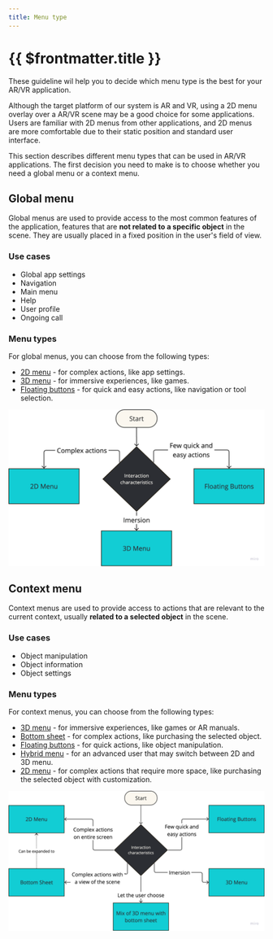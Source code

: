 ```yaml
---
title: Menu type
---
```


# {{ $frontmatter.title }}

These guideline wil help you to decide which menu type is the best for your AR/VR application.

Although the target platform of our system is AR and VR, using a 2D menu overlay over a AR/VR scene may be a good choice for some applications.
Users are familiar with 2D menus from other applications, and 2D menus are more comfortable due to their static position and
standard user interface.

This section describes different menu types that can be used in AR/VR applications.
The first decision you need to make is to choose whether you need a global menu or a context menu.

## Global menu

Global menus are used to provide access to the most common features of the application,
features that are **not related to a specific object** in the scene.
They are usually placed in a fixed position in the user's field of view.

### Use cases

- Global app settings
- Navigation
- Main menu
- Help
- User profile
- Ongoing call

### Menu types

For global menus, you can choose from the following types:

- [2D menu](/guidelines/2d-menu) - for complex actions, like app settings.
- [3D menu](/guidelines/3d-menu) - for immersive experiences, like games.
- [Floating buttons](/guidelines/floating-buttons) - for quick and easy actions, like navigation or tool selection.

![global menu types](../assets/guidelines/global-menu-types.svg)

## Context menu

Context menus are used to provide access to actions that are relevant to the current context, usually
**related to a selected object** in the scene.

### Use cases

- Object manipulation
- Object information
- Object settings

### Menu types

For context menus, you can choose from the following types:

- [3D menu](/guidelines/3d-menu) - for immersive experiences, like games or AR manuals.
- [Bottom sheet](/guidelines/bottom-sheet) - for complex actions, like purchasing the selected object.
- [Floating buttons](/guidelines/floating-buttons) - for quick actions, like object manipulation.
- [Hybrid menu](/guidelines/hybrid-menu) - for an advanced user that may switch between 2D and 3D menu.
- [2D menu](/guidelines/2d-menu) - for complex actions that require more space, like purchasing the selected object with customization.

![context menu types](../assets/guidelines/context-menu-types.svg)

